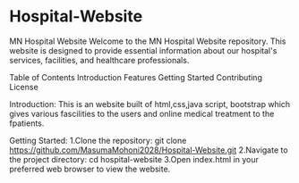 # Hospital-Website
MN Hospital Website
Welcome to the MN Hospital Website repository. This website is designed to provide essential information about our hospital's services, facilities, and healthcare professionals.


Table of Contents
Introduction
Features
Getting Started
Contributing
License

Introduction: This is an website built of html,css,java script, bootstrap which gives various fascilities to the users and online medical treatment to the fpatients.

Getting Started:
1.Clone the repository: git clone https://github.com/MasumaMohoni2028/Hospital-Website.git
2.Navigate to the project directory: cd hospital-website
3.Open index.html in your preferred web browser to view the website.
